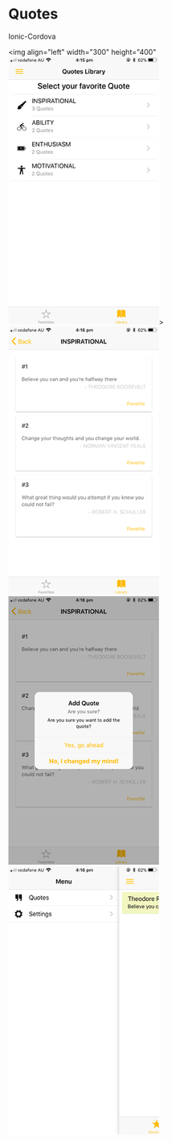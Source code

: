 # Quotes
Ionic-Cordova


<img align="left" width="300" height="400" ![Main Menu](src/img/library.png)>
![Inspirational](src/img/inspirational.png)
![Add Quotes](src/img/add.png)
![Side Menu](src/img/side.png)
